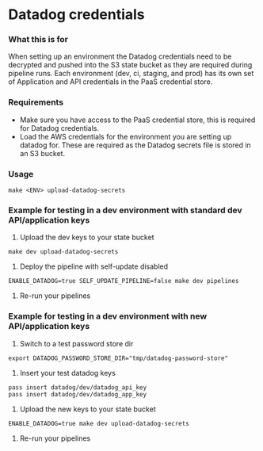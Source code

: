 # Datadog credentials

### What this is for

When setting up an environment the Datadog credentials need to be decrypted and pushed into the S3 state bucket as they are required during pipeline runs. Each environment (dev, ci, staging, and prod) has its own set of Application and API credentials in the PaaS credential store.

### Requirements

* Make sure you have access to the PaaS credential store, this is required for Datadog credentials.
* Load the AWS credentials for the environment you are setting up datadog for. These are required as the Datadog secrets file is stored in an S3 bucket.

### Usage
```
make <ENV> upload-datadog-secrets
```

### Example for testing in a dev environment with standard dev API/application keys
1. Upload the dev keys to your state bucket

  ```
  make dev upload-datadog-secrets
  ```

1. Deploy the pipeline with self-update disabled

  ```
  ENABLE_DATADOG=true SELF_UPDATE_PIPELINE=false make dev pipelines
  ```

1. Re-run your pipelines

### Example for testing in a dev environment with new API/application keys

1. Switch to a test password store dir

  ```
  export DATADOG_PASSWORD_STORE_DIR="tmp/datadog-password-store"
  ```

1. Insert your test datadog keys

  ```
  pass insert datadog/dev/datadog_api_key
  pass insert datadog/dev/datadog_app_key
  ```

1. Upload the new keys to your state bucket

  ```
  ENABLE_DATADOG=true make dev upload-datadog-secrets
  ```

1. Re-run your pipelines
